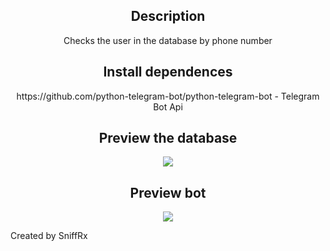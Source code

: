 <h2 align="center">Description</h2>
<p align="center">Checks the user in the database by phone number</p>

<h2 align="center">Install dependences</h2>

<p align="center">https://github.com/python-telegram-bot/python-telegram-bot - Telegram Bot Api</p>

<h2 align="center">Preview the database</h2>

<p align="center"><img src="https://user-images.githubusercontent.com/37187657/173786881-3e26b70c-b574-4547-b10d-d3f31c0cf1b1.png" /></p>

<h2 align="center">Preview bot</h2>

<p align="center"><img src="https://user-images.githubusercontent.com/37187657/173786940-d3b0a798-7ca6-4370-af87-dd7b2de9680c.png" /></p>

Created by SniffRx
